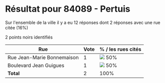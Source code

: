 # Résultat pour 84089 - Pertuis

Sur l'ensemble de la ville il y a eu 12 réponses dont 2 réponses avec une rue citée (16%)

2 points noirs identifiés

| Rue | Vote | % / les rues cités|
|-----|------|-------------------|
| Rue Jean-Marie Bonnemaison | 1 | <img src="../../img/bar_50.gif" />&nbsp;50%|
| Boulevard Jean Guigues | 1 | <img src="../../img/bar_50.gif" />&nbsp;50%|
| **Total** | 2 | 100%|
